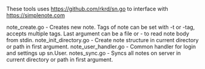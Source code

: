 These tools uses https://github.com/rkrd/sn.go to interface with https://simplenote.com

note_create.go - Creates new note. Tags of note can be set with -t or -tag, accepts multiple tags. Last argument can be a file or - to read note body from stdin.
note_init_directory.go - Create note structure in current directory or path in first argument.
note_user_handler.go - Common handler for login and settings up sn.User.
notes_sync.go - Syncs all notes on server in current directory or path in first argument.
